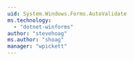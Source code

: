 ```yaml
---
uid: System.Windows.Forms.AutoValidate
ms.technology: 
  - "dotnet-winforms"
author: "stevehoag"
ms.author: "shoag"
manager: "wpickett"
---
```

